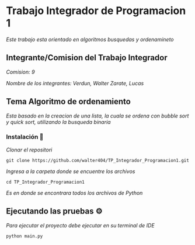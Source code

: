 # Trabajo Integrador de Programacion 1 

_Este trabajo esta orientado en algoritmos busquedas y ordenamineto_

## Integrante/Comision del Trabajo Integrador

_Comision: 9_

_Nombre de los integrantes: Verdun, Walter Zarate, Lucas_

## Tema Algoritmo de ordenamiento 
_Esta basado en la creacion de una lista, la cuala se ordena con bubble sort y quick sort, utilizando la busqueda binaria_

### Instalación 🔧

_Clonar el repositori_

```
git clone https://github.com/walter404/TP_Integrador_Programacion1.git
```

_Ingresa a la carpeta donde se encuentre los archivos_

```
cd TP_Integrador_Programacion1
```

_Es en donde se encontrara todos los archivos de Python_

## Ejecutando las pruebas ⚙️

_Para ejecutar el proyecto debe ejecutar en su terminal de IDE_

```
python main.py
```

